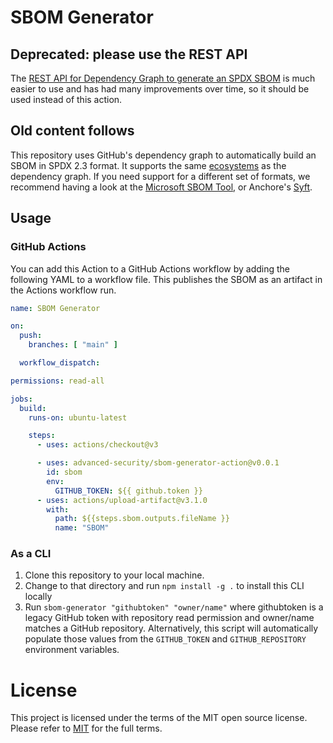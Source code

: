 # SBOM Generator

## Deprecated: please use the REST API

The [REST API for Dependency Graph to generate an SPDX SBOM](https://docs.github.com/en/rest/dependency-graph/sboms?apiVersion=2022-11-28#export-a-software-bill-of-materials-sbom-for-a-repository) is much easier to use and has had many improvements over time, so it should be used instead of this action.

## Old content follows

This repository uses GitHub's dependency graph to automatically build an SBOM in SPDX 2.3 format. It supports the same [ecosystems](https://docs.github.com/en/code-security/supply-chain-security/understanding-your-software-supply-chain/about-the-dependency-graph) as the dependency graph. If you need support for a different set of formats, we recommend having a look at the [Microsoft SBOM Tool](https://github.com/microsoft/sbom-tool), or Anchore's [Syft](https://github.com/anchore/syft). 

## Usage
### GitHub Actions

You can add this Action to a GitHub Actions workflow by adding the following YAML to a workflow file. This publishes the SBOM as an artifact in the Actions workflow run. 

```yaml
name: SBOM Generator

on:
  push:
    branches: [ "main" ]

  workflow_dispatch:

permissions: read-all

jobs:
  build:
    runs-on: ubuntu-latest

    steps:
      - uses: actions/checkout@v3

      - uses: advanced-security/sbom-generator-action@v0.0.1
        id: sbom
        env: 
          GITHUB_TOKEN: ${{ github.token }}
      - uses: actions/upload-artifact@v3.1.0
        with: 
          path: ${{steps.sbom.outputs.fileName }}
          name: "SBOM"
```

### As a CLI

1. Clone this repository to your local machine. 
2. Change to that directory and run `npm install -g .`  to install this CLI locally
2. Run `sbom-generator "githubtoken" "owner/name"` where githubtoken is a legacy GitHub token with repository read permission and owner/name matches a GitHub repository. Alternatively, this script will automatically populate those values from the `GITHUB_TOKEN` and `GITHUB_REPOSITORY` environment variables. 

# License
This project is licensed under the terms of the MIT open source license. Please refer to [MIT](LICENSE.md) for the full terms.
